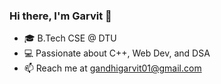 ### Hi there, I'm Garvit 👋
- 🎓 B.Tech CSE @ DTU
- 💻 Passionate about C++, Web Dev, and DSA
- 📫 Reach me at gandhigarvit01@gmail.com


<!--
**gandhigarvit01/gandhigarvit01** is a ✨ _special_ ✨ repository because its `README.md` (this file) appears on your GitHub profile.

Here are some ideas to get you started:

- 🔭 I’m currently working on ...
- 🌱 I’m currently learning ...
- 👯 I’m looking to collaborate on ...
- 🤔 I’m looking for help with ...
- 💬 Ask me about ...
- 📫 How to reach me: ...
- 😄 Pronouns: ...
- ⚡ Fun fact: ...
-->
